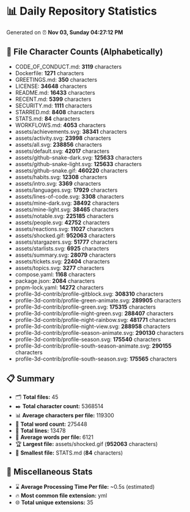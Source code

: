 # 📊 Daily Repository Statistics
Generated on ⏰ **Nov 03, Sunday 04:27:12 PM**

## 📂 File Character Counts (Alphabetically)
- CODE_OF_CONDUCT.md: **3119** characters
- Dockerfile: **1271** characters
- GREETINGS.md: **350** characters
- LICENSE: **34648** characters
- README.md: **16433** characters
- RECENT.md: **5399** characters
- SECURITY.md: **1111** characters
- STARRED.md: **8408** characters
- STATS.md: **84** characters
- WORKFLOWS.md: **4053** characters
- assets/achievements.svg: **38341** characters
- assets/activity.svg: **23998** characters
- assets/all.svg: **238856** characters
- assets/default.svg: **42017** characters
- assets/github-snake-dark.svg: **125633** characters
- assets/github-snake-light.svg: **125633** characters
- assets/github-snake.gif: **460220** characters
- assets/habits.svg: **12308** characters
- assets/intro.svg: **3369** characters
- assets/languages.svg: **17929** characters
- assets/lines-of-code.svg: **3308** characters
- assets/mine-dark.svg: **38492** characters
- assets/mine-light.svg: **38465** characters
- assets/notable.svg: **225185** characters
- assets/people.svg: **42752** characters
- assets/reactions.svg: **11027** characters
- assets/shocked.gif: **952063** characters
- assets/stargazers.svg: **51777** characters
- assets/starlists.svg: **6925** characters
- assets/summary.svg: **28079** characters
- assets/tickets.svg: **22404** characters
- assets/topics.svg: **3277** characters
- compose.yaml: **1168** characters
- package.json: **2084** characters
- pnpm-lock.yaml: **14272** characters
- profile-3d-contrib/profile-gitblock.svg: **308310** characters
- profile-3d-contrib/profile-green-animate.svg: **289905** characters
- profile-3d-contrib/profile-green.svg: **175315** characters
- profile-3d-contrib/profile-night-green.svg: **288407** characters
- profile-3d-contrib/profile-night-rainbow.svg: **481771** characters
- profile-3d-contrib/profile-night-view.svg: **288958** characters
- profile-3d-contrib/profile-season-animate.svg: **290130** characters
- profile-3d-contrib/profile-season.svg: **175540** characters
- profile-3d-contrib/profile-south-season-animate.svg: **290155** characters
- profile-3d-contrib/profile-south-season.svg: **175565** characters

## 📋 Summary
- 🗂️ **Total files:** 45
- ✒️ **Total character count:** 5368514
- 📊 **Average characters per file:** 119300
- 📝 **Total word count:** 275448
- 🧾 **Total lines:** 13478
- 📐 **Average words per file:** 6121
- 🏆 **Largest file:** assets/shocked.gif (**952063** characters)
- 🥉 **Smallest file:** STATS.md (**84** characters)

## 🌟 Miscellaneous Stats
- ⌛ **Average Processing Time Per file:** ~0.5s (estimated)
- 🔥 **Most common file extension:** yml
- 🌐 **Total unique extensions:** 35
